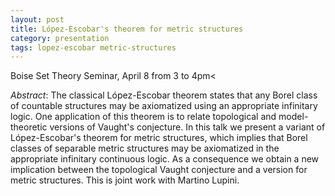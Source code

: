 ```yaml
---
layout: post
title: López-Escobar's theorem for metric structures
category: presentation
tags: lopez-escobar metric-structures
---
```


Boise Set Theory Seminar, April 8 from 3 to 4pm<!--more--><

*Abstract*: The classical López-Escobar theorem states that any Borel class of countable structures may be axiomatized using an appropriate infinitary logic. One application of this theorem is to relate topological and model-theoretic versions of Vaught's conjecture. In this talk we present a variant of López-Escobar's theorem for metric structures, which implies that Borel classes of separable metric structures may be axiomatized in the appropriate infinitary continuous logic. As a consequence we obtain a new implication between the topological Vaught conjecture and a version for metric structures. This is joint work with Martino Lupini.

